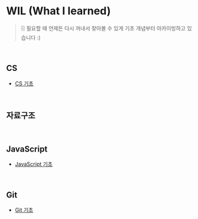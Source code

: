 # WIL (What I learned)
> 🗄️ 필요할 때 언제든 다시 꺼내서 찾아볼 수 있게 기초 개념부터 아카이빙하고 있습니다 :)

<br>

## CS
- [CS 기초](https://github.com/jacenam/WIL-archive/tree/main/CS)

<br>

## 자료구조

<br>

## JavaScript
- [JavaScript 기초](https://github.com/jacenam/WIL/tree/main/JavaScript)

<br>

## Git
- [Git 기초]()
